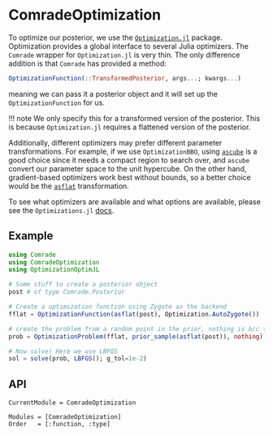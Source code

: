 # ComradeOptimization

To optimize our posterior, we use the [`Optimization.jl`](https://github.com/SciML/Optimization.jl) package. Optimization provides a global interface to several Julia optimizers. The `Comrade` wrapper for `Optimization.jl` is very thin. The only difference addition is that `Comrade` has provided a method:

```julia
OptimizationFunction(::TransformedPosterior, args...; kwargs...)
```

meaning we can pass it a posterior object and it will set up the `OptimizationFunction` for us. 

!!! note
   We only specify this for a transformed version of the posterior. This is because `Optimization.jl` requires a flattened version of the posterior.

Additionally, different optimizers may prefer different parameter transformations. For example, if we use `OptimizationBBO`, using [`ascube`](@ref) is a good choice since it needs a compact region to search over, and `ascube` convert our parameter space to the unit hypercube. On the other hand, gradient-based optimizers work best without bounds, so a better choice would be the [`asflat`](@ref) transformation.

To see what optimizers are available and what options are available, please see the `Optimizations.jl` [docs](http://optimization.sciml.ai/dev/).


## Example

```julia
using Comrade
using ComradeOptimization
using OptimizationOptimJL

# Some stuff to create a posterior object
post # of type Comrade.Posterior

# Create a optimization function using Zygote as the backend
fflat = OptimizationFunction(asflat(post), Optimization.AutoZygote())

# create the problem from a random point in the prior, nothing is b/c there are no additional arugments to our function.
prob = OptimizationProblem(fflat, prior_sample(asflat(post)), nothing)

# Now solve! Here we use LBFGS
sol = solve(prob, LBFGS(); g_tol=1e-2)
```


## API

```@meta
CurrentModule = ComradeOptimization
```

```@autodocs
Modules = [ComradeOptimization]
Order   = [:function, :type]
```
